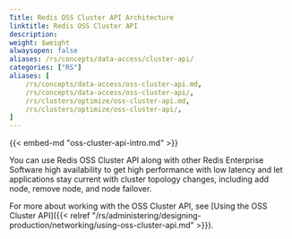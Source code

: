 ```yaml
---
Title: Redis OSS Cluster API Architecture
linktitle: Redis OSS Cluster API
description:
weight: $weight
alwaysopen: false
aliases: /rs/concepts/data-access/cluster-api/
categories: ["RS"]
aliases: [
    /rs/concepts/data-access/oss-cluster-api.md,
    /rs/concepts/data-access/oss-cluster-api/,
    /rs/clusters/optimize/oss-cluster-api.md,
    /rs/clusters/optimize/oss-cluster-api/,
]
---
```

{{< embed-md "oss-cluster-api-intro.md"  >}}

You can use Redis OSS Cluster API along with other Redis Enterprise Software high availability
to get high performance with low latency
and let applications stay current with cluster topology changes, including add node, remove node, and node failover.

For more about working with the OSS Cluster API, see [Using the OSS Cluster API]({{< relref "/rs/administering/designing-production/networking/using-oss-cluster-api.md" >}}).
